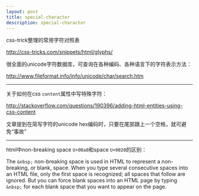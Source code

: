 ```yaml
---
layout: post
title: special-character
description: special-character
---
```


css-trick整理的常用字符对照表

<http://css-tricks.com/snippets/html/glyphs/>

很全面的unicode字符数据库，可查询在各种编码、各种语言下的字符表示方法：

<http://www.fileformat.info/info/unicode/char/search.htm>

------------------

关于如何在css `content`属性中写特殊字符：

<http://stackoverflow.com/questions/190396/adding-html-entities-using-css-content>

文章提到在简写字符的unicode hex编码时，只要在尾部跟上一个空格，就可避免“事故”

------------------------

html中non-breaking space `U+00a0`和space `U+0020`的区别：

The `&nbsp;` non-breaking space is used in HTML to represent a non-breaking, or blank, space. When you type several consecutive spaces into an HTML file, only the first space is recognized; all spaces that follow are ignored. But you can force blank spaces into an HTML page by typing `&nbsp;` for each blank space that you want to appear on the page.
